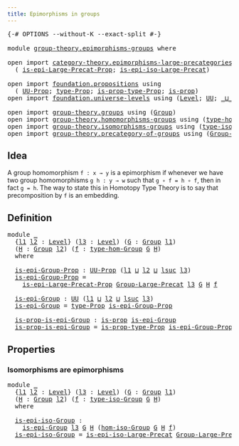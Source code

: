 ```yaml
---
title: Epimorphisms in groups
---
```


<pre class="Agda"><a id="48" class="Symbol">{-#</a> <a id="52" class="Keyword">OPTIONS</a> <a id="60" class="Pragma">--without-K</a> <a id="72" class="Pragma">--exact-split</a> <a id="86" class="Symbol">#-}</a>

<a id="91" class="Keyword">module</a> <a id="98" href="group-theory.epimorphisms-groups.html" class="Module">group-theory.epimorphisms-groups</a> <a id="131" class="Keyword">where</a>

<a id="138" class="Keyword">open</a> <a id="143" class="Keyword">import</a> <a id="150" href="category-theory.epimorphisms-large-precategories.html" class="Module">category-theory.epimorphisms-large-precategories</a> <a id="199" class="Keyword">using</a>
  <a id="207" class="Symbol">(</a> <a id="209" href="category-theory.epimorphisms-large-precategories.html#1431" class="Function">is-epi-Large-Precat-Prop</a><a id="233" class="Symbol">;</a> <a id="235" href="category-theory.epimorphisms-large-precategories.html#2157" class="Function">is-epi-iso-Large-Precat</a><a id="258" class="Symbol">)</a>

<a id="261" class="Keyword">open</a> <a id="266" class="Keyword">import</a> <a id="273" href="foundation.propositions.html" class="Module">foundation.propositions</a> <a id="297" class="Keyword">using</a>
  <a id="305" class="Symbol">(</a> <a id="307" href="foundation-core.propositions.html#1393" class="Function">UU-Prop</a><a id="314" class="Symbol">;</a> <a id="316" href="foundation-core.propositions.html#1495" class="Function">type-Prop</a><a id="325" class="Symbol">;</a> <a id="327" href="foundation-core.propositions.html#1562" class="Function">is-prop-type-Prop</a><a id="344" class="Symbol">;</a> <a id="346" href="foundation-core.propositions.html#1309" class="Function">is-prop</a><a id="353" class="Symbol">)</a>
<a id="355" class="Keyword">open</a> <a id="360" class="Keyword">import</a> <a id="367" href="foundation.universe-levels.html" class="Module">foundation.universe-levels</a> <a id="394" class="Keyword">using</a> <a id="400" class="Symbol">(</a><a id="401" href="Agda.Primitive.html#597" class="Postulate">Level</a><a id="406" class="Symbol">;</a> <a id="408" href="foundation-core.universe-levels.html#235" class="Primitive">UU</a><a id="410" class="Symbol">;</a> <a id="412" href="Agda.Primitive.html#810" class="Primitive Operator">_⊔_</a><a id="415" class="Symbol">;</a> <a id="417" href="Agda.Primitive.html#780" class="Primitive">lsuc</a><a id="421" class="Symbol">)</a>

<a id="424" class="Keyword">open</a> <a id="429" class="Keyword">import</a> <a id="436" href="group-theory.groups.html" class="Module">group-theory.groups</a> <a id="456" class="Keyword">using</a> <a id="462" class="Symbol">(</a><a id="463" href="group-theory.groups.html#2750" class="Function">Group</a><a id="468" class="Symbol">)</a>
<a id="470" class="Keyword">open</a> <a id="475" class="Keyword">import</a> <a id="482" href="group-theory.homomorphisms-groups.html" class="Module">group-theory.homomorphisms-groups</a> <a id="516" class="Keyword">using</a> <a id="522" class="Symbol">(</a><a id="523" href="group-theory.homomorphisms-groups.html#1635" class="Function">type-hom-Group</a><a id="537" class="Symbol">)</a>
<a id="539" class="Keyword">open</a> <a id="544" class="Keyword">import</a> <a id="551" href="group-theory.isomorphisms-groups.html" class="Module">group-theory.isomorphisms-groups</a> <a id="584" class="Keyword">using</a> <a id="590" class="Symbol">(</a><a id="591" href="group-theory.isomorphisms-groups.html#1804" class="Function">type-iso-Group</a><a id="605" class="Symbol">;</a> <a id="607" href="group-theory.isomorphisms-groups.html#1896" class="Function">hom-iso-Group</a><a id="620" class="Symbol">)</a>
<a id="622" class="Keyword">open</a> <a id="627" class="Keyword">import</a> <a id="634" href="group-theory.precategory-of-groups.html" class="Module">group-theory.precategory-of-groups</a> <a id="669" class="Keyword">using</a> <a id="675" class="Symbol">(</a><a id="676" href="group-theory.precategory-of-groups.html#747" class="Function">Group-Large-Precat</a><a id="694" class="Symbol">)</a>
</pre>
## Idea

A group homomorphism `f : x → y` is a epimorphism if whenever we have two group homomorphisms `g h : y → w` such that `g ∘ f = h ∘ f`, then in fact `g = h`. The way to state this in Homotopy Type Theory is to say that precomposition by `f` is an embedding.

## Definition

<pre class="Agda"><a id="991" class="Keyword">module</a> <a id="998" href="group-theory.epimorphisms-groups.html#998" class="Module">_</a>
  <a id="1002" class="Symbol">{</a><a id="1003" href="group-theory.epimorphisms-groups.html#1003" class="Bound">l1</a> <a id="1006" href="group-theory.epimorphisms-groups.html#1006" class="Bound">l2</a> <a id="1009" class="Symbol">:</a> <a id="1011" href="Agda.Primitive.html#597" class="Postulate">Level</a><a id="1016" class="Symbol">}</a> <a id="1018" class="Symbol">(</a><a id="1019" href="group-theory.epimorphisms-groups.html#1019" class="Bound">l3</a> <a id="1022" class="Symbol">:</a> <a id="1024" href="Agda.Primitive.html#597" class="Postulate">Level</a><a id="1029" class="Symbol">)</a> <a id="1031" class="Symbol">(</a><a id="1032" href="group-theory.epimorphisms-groups.html#1032" class="Bound">G</a> <a id="1034" class="Symbol">:</a> <a id="1036" href="group-theory.groups.html#2750" class="Function">Group</a> <a id="1042" href="group-theory.epimorphisms-groups.html#1003" class="Bound">l1</a><a id="1044" class="Symbol">)</a>
  <a id="1048" class="Symbol">(</a><a id="1049" href="group-theory.epimorphisms-groups.html#1049" class="Bound">H</a> <a id="1051" class="Symbol">:</a> <a id="1053" href="group-theory.groups.html#2750" class="Function">Group</a> <a id="1059" href="group-theory.epimorphisms-groups.html#1006" class="Bound">l2</a><a id="1061" class="Symbol">)</a> <a id="1063" class="Symbol">(</a><a id="1064" href="group-theory.epimorphisms-groups.html#1064" class="Bound">f</a> <a id="1066" class="Symbol">:</a> <a id="1068" href="group-theory.homomorphisms-groups.html#1635" class="Function">type-hom-Group</a> <a id="1083" href="group-theory.epimorphisms-groups.html#1032" class="Bound">G</a> <a id="1085" href="group-theory.epimorphisms-groups.html#1049" class="Bound">H</a><a id="1086" class="Symbol">)</a>
  <a id="1090" class="Keyword">where</a>

  <a id="1099" href="group-theory.epimorphisms-groups.html#1099" class="Function">is-epi-Group-Prop</a> <a id="1117" class="Symbol">:</a> <a id="1119" href="foundation-core.propositions.html#1393" class="Function">UU-Prop</a> <a id="1127" class="Symbol">(</a><a id="1128" href="group-theory.epimorphisms-groups.html#1003" class="Bound">l1</a> <a id="1131" href="Agda.Primitive.html#810" class="Primitive Operator">⊔</a> <a id="1133" href="group-theory.epimorphisms-groups.html#1006" class="Bound">l2</a> <a id="1136" href="Agda.Primitive.html#810" class="Primitive Operator">⊔</a> <a id="1138" href="Agda.Primitive.html#780" class="Primitive">lsuc</a> <a id="1143" href="group-theory.epimorphisms-groups.html#1019" class="Bound">l3</a><a id="1145" class="Symbol">)</a>
  <a id="1149" href="group-theory.epimorphisms-groups.html#1099" class="Function">is-epi-Group-Prop</a> <a id="1167" class="Symbol">=</a>
    <a id="1173" href="category-theory.epimorphisms-large-precategories.html#1431" class="Function">is-epi-Large-Precat-Prop</a> <a id="1198" href="group-theory.precategory-of-groups.html#747" class="Function">Group-Large-Precat</a> <a id="1217" href="group-theory.epimorphisms-groups.html#1019" class="Bound">l3</a> <a id="1220" href="group-theory.epimorphisms-groups.html#1032" class="Bound">G</a> <a id="1222" href="group-theory.epimorphisms-groups.html#1049" class="Bound">H</a> <a id="1224" href="group-theory.epimorphisms-groups.html#1064" class="Bound">f</a>

  <a id="1229" href="group-theory.epimorphisms-groups.html#1229" class="Function">is-epi-Group</a> <a id="1242" class="Symbol">:</a> <a id="1244" href="foundation-core.universe-levels.html#235" class="Primitive">UU</a> <a id="1247" class="Symbol">(</a><a id="1248" href="group-theory.epimorphisms-groups.html#1003" class="Bound">l1</a> <a id="1251" href="Agda.Primitive.html#810" class="Primitive Operator">⊔</a> <a id="1253" href="group-theory.epimorphisms-groups.html#1006" class="Bound">l2</a> <a id="1256" href="Agda.Primitive.html#810" class="Primitive Operator">⊔</a> <a id="1258" href="Agda.Primitive.html#780" class="Primitive">lsuc</a> <a id="1263" href="group-theory.epimorphisms-groups.html#1019" class="Bound">l3</a><a id="1265" class="Symbol">)</a>
  <a id="1269" href="group-theory.epimorphisms-groups.html#1229" class="Function">is-epi-Group</a> <a id="1282" class="Symbol">=</a> <a id="1284" href="foundation-core.propositions.html#1495" class="Function">type-Prop</a> <a id="1294" href="group-theory.epimorphisms-groups.html#1099" class="Function">is-epi-Group-Prop</a>

  <a id="1315" href="group-theory.epimorphisms-groups.html#1315" class="Function">is-prop-is-epi-Group</a> <a id="1336" class="Symbol">:</a> <a id="1338" href="foundation-core.propositions.html#1309" class="Function">is-prop</a> <a id="1346" href="group-theory.epimorphisms-groups.html#1229" class="Function">is-epi-Group</a>
  <a id="1361" href="group-theory.epimorphisms-groups.html#1315" class="Function">is-prop-is-epi-Group</a> <a id="1382" class="Symbol">=</a> <a id="1384" href="foundation-core.propositions.html#1562" class="Function">is-prop-type-Prop</a> <a id="1402" href="group-theory.epimorphisms-groups.html#1099" class="Function">is-epi-Group-Prop</a>
</pre>
## Properties

### Isomorphisms are epimorphisms

<pre class="Agda"><a id="1483" class="Keyword">module</a> <a id="1490" href="group-theory.epimorphisms-groups.html#1490" class="Module">_</a>
  <a id="1494" class="Symbol">{</a><a id="1495" href="group-theory.epimorphisms-groups.html#1495" class="Bound">l1</a> <a id="1498" href="group-theory.epimorphisms-groups.html#1498" class="Bound">l2</a> <a id="1501" class="Symbol">:</a> <a id="1503" href="Agda.Primitive.html#597" class="Postulate">Level</a><a id="1508" class="Symbol">}</a> <a id="1510" class="Symbol">(</a><a id="1511" href="group-theory.epimorphisms-groups.html#1511" class="Bound">l3</a> <a id="1514" class="Symbol">:</a> <a id="1516" href="Agda.Primitive.html#597" class="Postulate">Level</a><a id="1521" class="Symbol">)</a> <a id="1523" class="Symbol">(</a><a id="1524" href="group-theory.epimorphisms-groups.html#1524" class="Bound">G</a> <a id="1526" class="Symbol">:</a> <a id="1528" href="group-theory.groups.html#2750" class="Function">Group</a> <a id="1534" href="group-theory.epimorphisms-groups.html#1495" class="Bound">l1</a><a id="1536" class="Symbol">)</a>
  <a id="1540" class="Symbol">(</a><a id="1541" href="group-theory.epimorphisms-groups.html#1541" class="Bound">H</a> <a id="1543" class="Symbol">:</a> <a id="1545" href="group-theory.groups.html#2750" class="Function">Group</a> <a id="1551" href="group-theory.epimorphisms-groups.html#1498" class="Bound">l2</a><a id="1553" class="Symbol">)</a> <a id="1555" class="Symbol">(</a><a id="1556" href="group-theory.epimorphisms-groups.html#1556" class="Bound">f</a> <a id="1558" class="Symbol">:</a> <a id="1560" href="group-theory.isomorphisms-groups.html#1804" class="Function">type-iso-Group</a> <a id="1575" href="group-theory.epimorphisms-groups.html#1524" class="Bound">G</a> <a id="1577" href="group-theory.epimorphisms-groups.html#1541" class="Bound">H</a><a id="1578" class="Symbol">)</a>
  <a id="1582" class="Keyword">where</a>

  <a id="1591" href="group-theory.epimorphisms-groups.html#1591" class="Function">is-epi-iso-Group</a> <a id="1608" class="Symbol">:</a>
    <a id="1614" href="group-theory.epimorphisms-groups.html#1229" class="Function">is-epi-Group</a> <a id="1627" href="group-theory.epimorphisms-groups.html#1511" class="Bound">l3</a> <a id="1630" href="group-theory.epimorphisms-groups.html#1524" class="Bound">G</a> <a id="1632" href="group-theory.epimorphisms-groups.html#1541" class="Bound">H</a> <a id="1634" class="Symbol">(</a><a id="1635" href="group-theory.isomorphisms-groups.html#1896" class="Function">hom-iso-Group</a> <a id="1649" href="group-theory.epimorphisms-groups.html#1524" class="Bound">G</a> <a id="1651" href="group-theory.epimorphisms-groups.html#1541" class="Bound">H</a> <a id="1653" href="group-theory.epimorphisms-groups.html#1556" class="Bound">f</a><a id="1654" class="Symbol">)</a>
  <a id="1658" href="group-theory.epimorphisms-groups.html#1591" class="Function">is-epi-iso-Group</a> <a id="1675" class="Symbol">=</a> <a id="1677" href="category-theory.epimorphisms-large-precategories.html#2157" class="Function">is-epi-iso-Large-Precat</a> <a id="1701" href="group-theory.precategory-of-groups.html#747" class="Function">Group-Large-Precat</a> <a id="1720" href="group-theory.epimorphisms-groups.html#1511" class="Bound">l3</a> <a id="1723" href="group-theory.epimorphisms-groups.html#1524" class="Bound">G</a> <a id="1725" href="group-theory.epimorphisms-groups.html#1541" class="Bound">H</a> <a id="1727" href="group-theory.epimorphisms-groups.html#1556" class="Bound">f</a>
</pre>